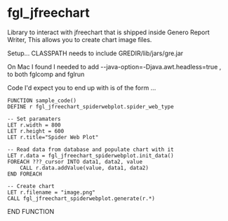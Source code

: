 # fgl_jfreechart
Library to interact with jfreechart that is shipped inside Genero Report Writer,  This allows you to create chart image files.

Setup...
CLASSPATH needs to include GREDIR/lib/jars/gre.jar

On Mac I found I needed to add --java-option=-Djava.awt.headless=true , to both fglcomp and fglrun

Code I'd expect you to end up with is of the form ...

    FUNCTION sample_code()
    DEFINE r fgl_jfreechart_spiderwebplot.spider_web_type

    -- Set paramaters
    LET r.width = 800
    LET r.height = 600
    LET r.title="Spider Web Plot"
    
    -- Read data from database and populate chart with it
    LET r.data = fgl_jfreechart_spiderwebplot.init_data()
    FOREACH ???_cursor INTO data1, data2, value 
        CALL r.data.addValue(value, data1, data2)
    END FOREACH

    -- Create chart
    LET r.filename = "image.png"
    CALL fgl_jfreechart_spiderwebplot.generate(r.*)
    
   END FUNCTION

